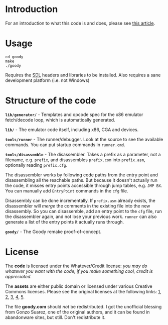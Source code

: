 # Introduction

For an introduction to what this code is and does, please see [this article][0].

[0]: <http://www.gabrielgambetta.com/remakes.html>

# Usage

    cd goody
    make
    ./goody

Requires the [SDL][1] headers and libraries to be installed. Also requires a sane development platform (i.e. not Windows)

[1]: <http://www.libsdl.org>

# Structure of the code

**`lib/generator/`** - Templates and opcode spec for the x86 emulator fetch/decode loop, which is automatically generated.

**`lib/`** - The emulator code itself, including x86, CGA and devices.

**`tools/runner`** - The runner/debugger. Look at the source to see the available commands. You can put startup commands in `runner.cmd`.

**`tools/disassemble`** - The disassembler. Takes a prefix as a parameter, not a filename, e.g. `prefix`, and disassembles `prefix.com` into `prefix.asm`, optionally reading `prefix.cfg`.

The disassembler works by following code paths from the entry point and disassembling all the reachable paths. But because it doesn't actually run the code, it misses entry points accessible through jump tables, e.g. `JMP BX`. You can manually add `EntryPoint` commands in the `cfg` file.

Disassembly can be done incrementally. If `prefix.asm` already exists, the disassembler will _merge_ the comments in the existing file into the new disassembly. So you can disassemble, add an entry point to the `cfg` file, run the disassembler again, and not lose your previous work. `runner` can also generate a list of the entry points it actually runs through.


**`goody/`** - The Goody remake proof-of-concept.

# License

The **code** is licensed under the Whatever/Credit license: _you may do whatever you want with the code; if you make something cool, credit is appreciated._

The **assets** are either public domain or licensed under various Creative Commons licenses. Please see the original licenses at the following links: [1][100], [2][101], [3][102], [4][103], [5][104].

[100]: <http://opengameart.org/content/dawn-of-the-gods>
[101]: <http://opengameart.org/content/classical-ruin-tiles>
[102]: <http://opengameart.org/content/pixel-art-castle-tileset>
[103]: <http://opengameart.org/content/2d-platformer-side-scroller-stone-fence-street-lamp>
[104]: <http://opengameart.org/content/platformer-art-replacement-gui-text>

The file **goody.com** should _not_ be redistributed. I got the unofficial blessing from Gonzo Suarez, one of the original authors, and it can be found in abandonware sites, but still. Don't redistribute it.

